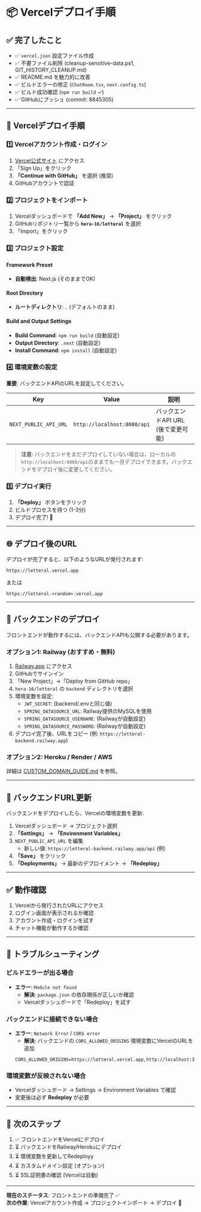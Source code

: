 # 📦 Vercelデプロイ手順

## ✅ 完了したこと
- ✅ `vercel.json` 設定ファイル作成
- ✅ 不要ファイル削除 (cleanup-sensitive-data.ps1, GIT_HISTORY_CLEANUP.md)
- ✅ README.md を魅力的に改善
- ✅ ビルドエラーの修正 (`ChatRoom.tsx`, `next.config.ts`)
- ✅ ビルド成功確認 (`npm run build` ✓)
- ✅ GitHubにプッシュ (commit: 8845305)

---

## 🚀 Vercelデプロイ手順

### 1️⃣ Vercelアカウント作成・ログイン

1. [Vercel公式サイト](https://vercel.com/) にアクセス
2. 「Sign Up」をクリック
3. **「Continue with GitHub」** を選択 (推奨)
4. GitHubアカウントで認証

### 2️⃣ プロジェクトをインポート

1. Vercelダッシュボードで **「Add New」** → **「Project」** をクリック
2. GitHubリポジトリ一覧から **`hera-16/letteral`** を選択
3. 「Import」をクリック

### 3️⃣ プロジェクト設定

#### Framework Preset
- **自動検出**: Next.js (そのままでOK)

#### Root Directory
- **ルートディレクトリ**: `.` (デフォルトのまま)

#### Build and Output Settings
- **Build Command**: `npm run build` (自動設定)
- **Output Directory**: `.next` (自動設定)
- **Install Command**: `npm install` (自動設定)

### 4️⃣ 環境変数の設定

**重要**: バックエンドAPIのURLを設定してください。

| Key | Value | 説明 |
|-----|-------|------|
| `NEXT_PUBLIC_API_URL` | `http://localhost:8080/api` | バックエンドAPI URL (後で変更可能) |

> **注意**: バックエンドをまだデプロイしていない場合は、ローカルの`http://localhost:8080/api`のままでも一旦デプロイできます。バックエンドをデプロイ後に変更してください。

### 5️⃣ デプロイ実行

1. **「Deploy」** ボタンをクリック
2. ビルドプロセスを待つ (1-3分)
3. デプロイ完了! 🎉

---

## 🌐 デプロイ後のURL

デプロイが完了すると、以下のようなURLが発行されます:

```
https://letteral.vercel.app
```

または

```
https://letteral-<random>.vercel.app
```

---

## 🔧 バックエンドのデプロイ

フロントエンドが動作するには、バックエンドAPIも公開する必要があります。

### オプション1: Railway (おすすめ・無料)

1. [Railway.app](https://railway.app/) にアクセス
2. GitHubでサインイン
3. 「New Project」→「Deploy from GitHub repo」
4. `hera-16/letteral` の `backend` ディレクトリを選択
5. 環境変数を設定:
   - `JWT_SECRET`: (backend/.envと同じ値)
   - `SPRING_DATASOURCE_URL`: Railway提供のMySQLを使用
   - `SPRING_DATASOURCE_USERNAME`: (Railwayが自動設定)
   - `SPRING_DATASOURCE_PASSWORD`: (Railwayが自動設定)
6. デプロイ完了後、URLをコピー (例: `https://letteral-backend.railway.app`)

### オプション2: Heroku / Render / AWS

詳細は [CUSTOM_DOMAIN_GUIDE.md](CUSTOM_DOMAIN_GUIDE.md) を参照。

---

## 🔄 バックエンドURL更新

バックエンドをデプロイしたら、Vercelの環境変数を更新:

1. Vercelダッシュボード → プロジェクト選択
2. **「Settings」** → **「Environment Variables」**
3. `NEXT_PUBLIC_API_URL` を編集
   - 新しい値: `https://letteral-backend.railway.app/api` (例)
4. **「Save」** をクリック
5. **「Deployments」** → 最新のデプロイメント → **「Redeploy」**

---

## ✅ 動作確認

1. Vercelから発行されたURLにアクセス
2. ログイン画面が表示されるか確認
3. アカウント作成・ログインを試す
4. チャット機能が動作するか確認

---

## 🐛 トラブルシューティング

### ビルドエラーが出る場合

- **エラー**: `Module not found`
  - **解決**: `package.json` の依存関係が正しいか確認
  - Vercelダッシュボードで「Redeploy」を試す

### バックエンドに接続できない場合

- **エラー**: `Network Error` / `CORS error`
  - **解決**: バックエンドの `CORS_ALLOWED_ORIGINS` 環境変数にVercelのURLを追加
  ```env
  CORS_ALLOWED_ORIGINS=https://letteral.vercel.app,http://localhost:3000
  ```

### 環境変数が反映されない場合

- Vercelダッシュボード → Settings → Environment Variables で確認
- 変更後は必ず **Redeploy** が必要

---

## 🎯 次のステップ

1. ✅ フロントエンドをVercelにデプロイ
2. ⏳ バックエンドをRailway/Herokuにデプロイ
3. ⏳ 環境変数を更新してRedeployy
4. ⏳ カスタムドメイン設定 (オプション)
5. ⏳ SSL証明書の確認 (Vercelは自動)

---

**現在のステータス**: フロントエンドの準備完了 ✅  
**次の作業**: Vercelアカウント作成 → プロジェクトインポート → デプロイ 🚀
